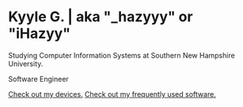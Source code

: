 # Kyyle G. | aka "_hazyyy" or "iHazyy"

Studying Computer Information Systems at Southern New Hampshire University.

Software Engineer


[Check out my devices.](Device-List.md)
[Check out my frequently used software.](Software.md)

